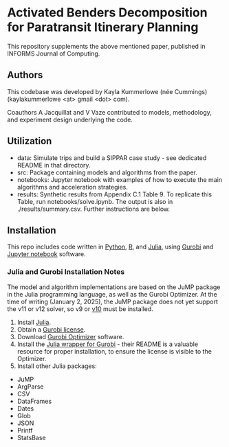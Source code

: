 # Activated Benders Decomposition for Paratransit Itinerary Planning

This repository supplements the above mentioned paper, published in INFORMS Journal of Computing. 

## Authors

This codebase was developed by Kayla Kummerlowe (née Cummings) (kaylakummerlowe \<at\> gmail \<dot\> com).

Coauthors A Jacquillat and V Vaze contributed to models, methodology, and experiment design underlying the code.

## Utilization

- data: Simulate trips and build a SIPPAR case study - see dedicated README in that directory.
- src: Package containing models and algorithms from the paper. 
- notebooks: Jupyter notebook with examples of how to execute the main algorithms and acceleration strategies.
- results: Synthetic results from Appendix C.1 Table 9. To replicate this Table, run notebooks/solve.ipynb. The output is also in ./results/summary.csv. Further instructions are below.

## Installation

This repo includes code written in [Python](https://www.python.org/downloads/), [R](https://cran.r-project.org/mirrors.html), and [Julia](https://julialang.org/downloads/), using [Gurobi](https://www.gurobi.com/downloads/gurobi-software/#GO1003) and [Jupyter notebook](https://jupyter.org/) software.

### Julia and Gurobi Installation Notes 

The model and algorithm implementations are based on the JuMP package in the Julia programming language, as well as the Gurobi Optimizer. At the time of writing (January 2, 2025), the JuMP package does not yet support the v11 or v12 solver, so v9 or [v10](https://www.gurobi.com/downloads/gurobi-software/#GO1003) must be installed.


1. Install [Julia](https://julialang.org/downloads/).
2. Obtain a [Gurobi license](https://www.gurobi.com/free-trial/).
3. Download [Gurobi Optimizer](https://www.gurobi.com/downloads/gurobi-software/#GO1003) software.
4. Install the [Julia wrapper for Gurobi](https://github.com/jump-dev/Gurobi.jl) - their README is a valuable resource for proper installation, to ensure the license is visible to the Optimizer.
5. Install other Julia packages:
  - JuMP
  - ArgParse
  - CSV
  - DataFrames
  - Dates
  - Glob
  - JSON
  - Printf
  - StatsBase